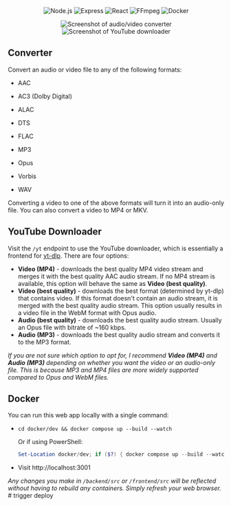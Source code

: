 <div align="center">
  <img src="https://img.shields.io/badge/Node.js-0F9A41?style=for-the-badge&logo=node&color=black" alt="Node.js" />
  <img src="https://img.shields.io/badge/Express-0F9A41?style=for-the-badge&logo=express&color=black" alt="Express" />
  <img src="https://img.shields.io/badge/React-000000?style=for-the-badge&logo=react&logoColor=60DAFB" alt="React" />
  <img src="https://img.shields.io/badge/FFmpeg-000000?style=for-the-badge&logo=ffmpeg&logoColor=green" alt="FFmpeg" />
  <img src="https://img.shields.io/badge/Docker-000000?style=for-the-badge&logo=docker&logoColor=0db7ed" alt="Docker" />
  
  ![Screenshot of audio/video converter](screenshots/1.png)
  ![Screenshot of YouTube downloader](screenshots/2.png)
</div>

## Converter
Convert an audio or video file to any of the following formats:

- AAC
- AC3 (Dolby Digital)


- ALAC
- DTS
- FLAC
- MP3
- Opus
- Vorbis
- WAV

Converting a video to one of the above formats will turn it into an audio-only file. You can also convert a video to MP4 or MKV.

## YouTube Downloader
Visit the `/yt` endpoint to use the YouTube downloader, which is essentially a frontend for [yt-dlp](https://github.com/yt-dlp/yt-dlp). There are four options:

- **Video (MP4)** - downloads the best quality MP4 video stream and merges it with the best quality AAC audio stream. If no MP4 stream is available, this option will behave the same as **Video (best quality)**.
- **Video (best quality)** - downloads the best format (determined by yt-dlp) that contains video. If this format doesn't contain an audio stream, it is merged with the best quality audio stream. This option usually results in a video file in the WebM format with Opus audio.
- **Audio (best quality)** - downloads the best quality audio stream. Usually an Opus file with bitrate of ~160 kbps.
- **Audio (MP3)** - downloads the best quality audio stream and converts it to the MP3 format.

_If you are not sure which option to opt for, I recommend **Video (MP4)** and **Audio (MP3)** depending on whether you want the video or an audio-only file. This is because MP3 and MP4 files are more widely supported compared to Opus and WebM files._

## Docker
You can run this web app locally with a single command:

- ```
  cd docker/dev && docker compose up --build --watch
  ```

  Or if using PowerShell:

  ```powershell
  Set-Location docker/dev; if ($?) { docker compose up --build --watch }
  ```

- Visit http://localhost:3001

_Any changes you make in `/backend/src` or `/frontend/src` will be reflected without having to rebuild any containers. Simply refresh your web browser._
#   t r i g g e r   d e p l o y 
 
 